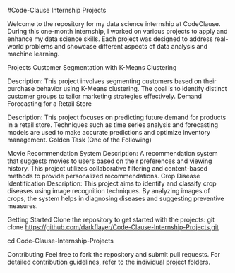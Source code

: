 #Code-Clause Internship Projects


Welcome to the repository for my data science internship at CodeClause. During this one-month internship, I worked on various projects to apply and enhance my data science skills. Each project was designed to address real-world problems and showcase different aspects of data analysis and machine learning.

Projects
Customer Segmentation with K-Means Clustering

Description: This project involves segmenting customers based on their purchase behavior using K-Means clustering. The goal is to identify distinct customer groups to tailor marketing strategies effectively.
Demand Forecasting for a Retail Store

Description: This project focuses on predicting future demand for products in a retail store. Techniques such as time series analysis and forecasting models are used to make accurate predictions and optimize inventory management.
Golden Task (One of the Following)

Movie Recommendation System 
Description: A recommendation system that suggests movies to users based on their preferences and viewing history. This project utilizes collaborative filtering and content-based methods to provide personalized recommendations.
Crop Disease Identification
Description: This project aims to identify and classify crop diseases using image recognition techniques. By analyzing images of crops, the system helps in diagnosing diseases and suggesting preventive measures.

Getting Started
Clone the repository to get started with the projects:
git clone https://github.com/darkflayer/Code-Clause-Internship-Projects.git

cd Code-Clause-Internship-Projects

Contributing
Feel free to fork the repository and submit pull requests. For detailed contribution guidelines, refer to the individual project folders.
